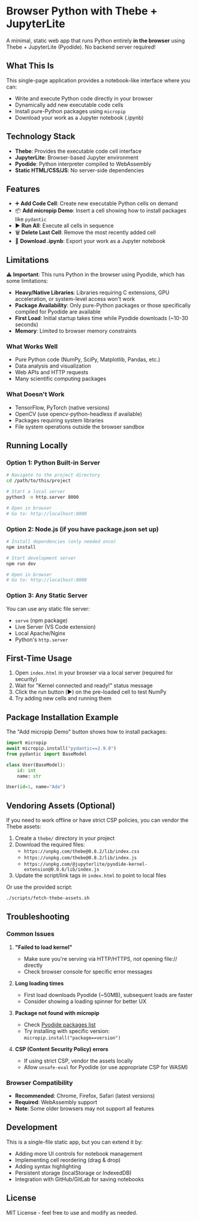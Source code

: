 # Browser Python with Thebe + JupyterLite

A minimal, static web app that runs Python entirely **in the browser** using Thebe + JupyterLite (Pyodide). No backend server required!

## What This Is

This single-page application provides a notebook-like interface where you can:
- Write and execute Python code directly in your browser
- Dynamically add new executable code cells
- Install pure-Python packages using `micropip`
- Download your work as a Jupyter notebook (.ipynb)

## Technology Stack

- **Thebe**: Provides the executable code cell interface
- **JupyterLite**: Browser-based Jupyter environment
- **Pyodide**: Python interpreter compiled to WebAssembly
- **Static HTML/CSS/JS**: No server-side dependencies

## Features

- ➕ **Add Code Cell**: Create new executable Python cells on demand
- 📦 **Add micropip Demo**: Insert a cell showing how to install packages like `pydantic`
- ▶️ **Run All**: Execute all cells in sequence
- 🗑️ **Delete Last Cell**: Remove the most recently added cell
- 💾 **Download .ipynb**: Export your work as a Jupyter notebook

## Limitations

⚠️ **Important**: This runs Python in the browser using Pyodide, which has some limitations:

- **Heavy/Native Libraries**: Libraries requiring C extensions, GPU acceleration, or system-level access won't work
- **Package Availability**: Only pure-Python packages or those specifically compiled for Pyodide are available
- **First Load**: Initial startup takes time while Pyodide downloads (~10-30 seconds)
- **Memory**: Limited to browser memory constraints

### What Works Well
- Pure Python code (NumPy, SciPy, Matplotlib, Pandas, etc.)
- Data analysis and visualization
- Web APIs and HTTP requests
- Many scientific computing packages

### What Doesn't Work
- TensorFlow, PyTorch (native versions)
- OpenCV (use opencv-python-headless if available)
- Packages requiring system libraries
- File system operations outside the browser sandbox

## Running Locally

### Option 1: Python Built-in Server
```bash
# Navigate to the project directory
cd /path/to/this/project

# Start a local server
python3 -m http.server 8000

# Open in browser
# Go to: http://localhost:8000
```

### Option 2: Node.js (if you have package.json set up)
```bash
# Install dependencies (only needed once)
npm install

# Start development server
npm run dev

# Open in browser
# Go to: http://localhost:8000
```

### Option 3: Any Static Server
You can use any static file server:
- `serve` (npm package)
- Live Server (VS Code extension)
- Local Apache/Nginx
- Python's `http.server`

## First-Time Usage

1. Open `index.html` in your browser via a local server (required for security)
2. Wait for "Kernel connected and ready!" status message
3. Click the run button (▶️) on the pre-loaded cell to test NumPy
4. Try adding new cells and running them

## Package Installation Example

The "Add micropip Demo" button shows how to install packages:

```python
import micropip
await micropip.install("pydantic==2.9.0")
from pydantic import BaseModel

class User(BaseModel):
    id: int
    name: str

User(id=1, name="Ada")
```

## Vendoring Assets (Optional)

If you need to work offline or have strict CSP policies, you can vendor the Thebe assets:

1. Create a `thebe/` directory in your project
2. Download the required files:
   - `https://unpkg.com/thebe@0.8.2/lib/index.css`
   - `https://unpkg.com/thebe@0.8.2/lib/index.js`
   - `https://unpkg.com/@jupyterlite/pyodide-kernel-extension@0.0.6/lib/index.js`
3. Update the script/link tags in `index.html` to point to local files

Or use the provided script:
```bash
./scripts/fetch-thebe-assets.sh
```

## Troubleshooting

### Common Issues

1. **"Failed to load kernel"**
   - Make sure you're serving via HTTP/HTTPS, not opening file:// directly
   - Check browser console for specific error messages

2. **Long loading times**
   - First load downloads Pyodide (~50MB), subsequent loads are faster
   - Consider showing a loading spinner for better UX

3. **Package not found with micropip**
   - Check [Pyodide packages list](https://pyodide.org/en/stable/usage/packages-in-pyodide.html)
   - Try installing with specific version: `micropip.install("package==version")`

4. **CSP (Content Security Policy) errors**
   - If using strict CSP, vendor the assets locally
   - Allow `unsafe-eval` for Pyodide (or use appropriate CSP for WASM)

### Browser Compatibility

- **Recommended**: Chrome, Firefox, Safari (latest versions)
- **Required**: WebAssembly support
- **Note**: Some older browsers may not support all features

## Development

This is a single-file static app, but you can extend it by:

- Adding more UI controls for notebook management
- Implementing cell reordering (drag & drop)
- Adding syntax highlighting
- Persistent storage (localStorage or IndexedDB)
- Integration with GitHub/GitLab for saving notebooks

## License

MIT License - feel free to use and modify as needed.
